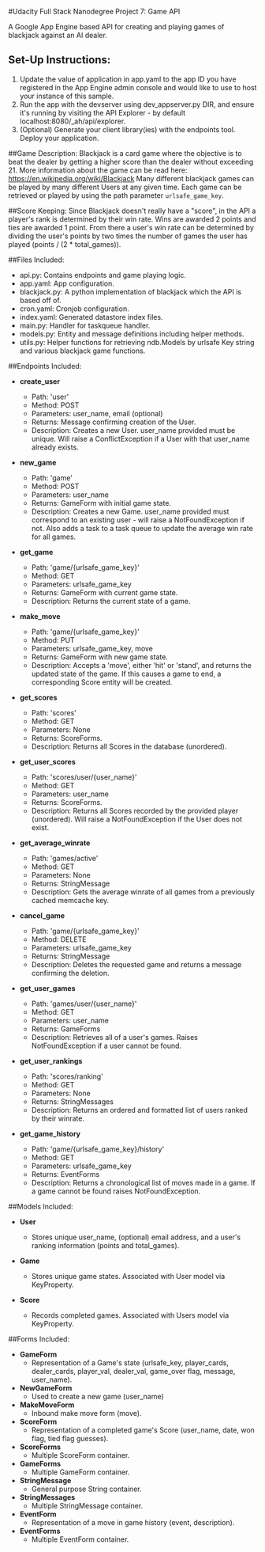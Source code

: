#Udacity Full Stack Nanodegree Project 7: Game API

A Google App Engine based API for creating and playing games of blackjack against an AI dealer.

## Set-Up Instructions:
1.  Update the value of application in app.yaml to the app ID you have registered
 in the App Engine admin console and would like to use to host your instance of this sample.
1.  Run the app with the devserver using dev_appserver.py DIR, and ensure it's
 running by visiting the API Explorer - by default localhost:8080/_ah/api/explorer.
1.  (Optional) Generate your client library(ies) with the endpoints tool.
 Deploy your application.



##Game Description:
Blackjack is a card game where the objective is to beat the dealer by getting a higher score than the dealer without exceeding 21. More information about the game can be read here: https://en.wikipedia.org/wiki/Blackjack
Many different blackjack games can be played by many different Users at any
given time. Each game can be retrieved or played by using the path parameter
`urlsafe_game_key`.

##Score Keeping:
Since Blackjack doesn't really have a "score", in the API a player's rank is determined by their win rate.
Wins are awarded 2 points and ties are awarded 1 point.
From there a user's win rate can be determined by dividing the user's points by two times the number of games the user has played (points / (2 * total_games)).

##Files Included:
 - api.py: Contains endpoints and game playing logic.
 - app.yaml: App configuration.
 - blackjack.py: A python implementation of blackjack which the API is based off of.
 - cron.yaml: Cronjob configuration.
 - index.yaml: Generated datastore index files.
 - main.py: Handler for taskqueue handler.
 - models.py: Entity and message definitions including helper methods.
 - utils.py: Helper functions for retrieving ndb.Models by urlsafe Key string and various blackjack game functions.

##Endpoints Included:
 - **create_user**
    - Path: 'user'
    - Method: POST
    - Parameters: user_name, email (optional)
    - Returns: Message confirming creation of the User.
    - Description: Creates a new User. user_name provided must be unique. Will
    raise a ConflictException if a User with that user_name already exists.

 - **new_game**
    - Path: 'game'
    - Method: POST
    - Parameters: user_name
    - Returns: GameForm with initial game state.
    - Description: Creates a new Game. user_name provided must correspond to an
    existing user - will raise a NotFoundException if not. Also adds a task to a task queue to update the average win rate
    for all games.

 - **get_game**
    - Path: 'game/{urlsafe_game_key}'
    - Method: GET
    - Parameters: urlsafe_game_key
    - Returns: GameForm with current game state.
    - Description: Returns the current state of a game.

 - **make_move**
    - Path: 'game/{urlsafe_game_key}'
    - Method: PUT
    - Parameters: urlsafe_game_key, move
    - Returns: GameForm with new game state.
    - Description: Accepts a 'move', either 'hit' or 'stand', and returns the updated state of the game.
    If this causes a game to end, a corresponding Score entity will be created.

 - **get_scores**
    - Path: 'scores'
    - Method: GET
    - Parameters: None
    - Returns: ScoreForms.
    - Description: Returns all Scores in the database (unordered).

 - **get_user_scores**
    - Path: 'scores/user/{user_name}'
    - Method: GET
    - Parameters: user_name
    - Returns: ScoreForms.
    - Description: Returns all Scores recorded by the provided player (unordered).
    Will raise a NotFoundException if the User does not exist.

 - **get_average_winrate**
    - Path: 'games/active'
    - Method: GET
    - Parameters: None
    - Returns: StringMessage
    - Description: Gets the average winrate of all games from a previously cached memcache key.

- **cancel_game**
    - Path: 'game/{urlsafe_game_key}'
    - Method: DELETE
    - Parameters: urlsafe_game_key
    - Returns: StringMessage
    - Description: Deletes the requested game and returns a message confirming the deletion.

- **get_user_games**
    - Path: 'games/user/{user_name}'
    - Method: GET
    - Parameters: user_name
    - Returns: GameForms
    - Description: Retrieves all of a user's games.
    Raises NotFoundException if a user cannot be found.

- **get_user_rankings**
    - Path: 'scores/ranking'
    - Method: GET
    - Parameters: None
    - Returns: StringMessages
    - Description: Returns an ordered and formatted list of users ranked by their winrate.

- **get_game_history**
    - Path: 'game/{urlsafe_game_key}/history'
    - Method: GET
    - Parameters: urlsafe_game_key
    - Returns: EventForms
    - Description: Returns a chronological list of moves made in a game.
    If a game cannot be found raises NotFoundException.

##Models Included:
 - **User**
    - Stores unique user_name, (optional) email address, and a user's ranking information (points and total_games).

 - **Game**
    - Stores unique game states. Associated with User model via KeyProperty.

 - **Score**
    - Records completed games. Associated with Users model via KeyProperty.

##Forms Included:
 - **GameForm**
    - Representation of a Game's state (urlsafe_key, player_cards, dealer_cards, player_val, dealer_val, game_over flag, message, user_name).
 - **NewGameForm**
    - Used to create a new game (user_name)
 - **MakeMoveForm**
    - Inbound make move form (move).
 - **ScoreForm**
    - Representation of a completed game's Score (user_name, date, won flag, tied flag
    guesses).
 - **ScoreForms**
    - Multiple ScoreForm container.
 - **GameForms**
    - Multiple GameForm container.
 - **StringMessage**
    - General purpose String container.
 - **StringMessages**
    - Multiple StringMessage container.
 - **EventForm**
    - Representation of a move in game history (event, description).
 - **EventForms**
    - Multiple EventForm container.
